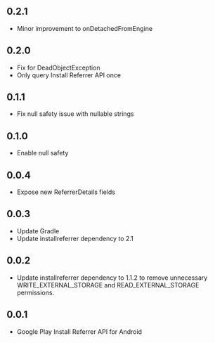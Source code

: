 ## 0.2.1
* Minor improvement to onDetachedFromEngine

## 0.2.0
* Fix for DeadObjectException
* Only query Install Referrer API once

## 0.1.1
* Fix null safety issue with nullable strings

## 0.1.0
* Enable null safety

## 0.0.4
* Expose new ReferrerDetails fields

## 0.0.3
* Update Gradle
* Update installreferrer dependency to 2.1

## 0.0.2
* Update installreferrer dependency to 1.1.2 to remove unnecessary WRITE_EXTERNAL_STORAGE and READ_EXTERNAL_STORAGE permissions.

## 0.0.1

* Google Play Install Referrer API for Android
